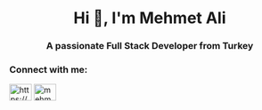 <h1 align="center">Hi 👋, I'm Mehmet Ali</h1>
<h3 align="center">A passionate Full Stack Developer from Turkey</h3>

<h3 align="left">Connect with me:</h3>
<p align="left">
<a href="https://linkedin.com/in/mbuturak/" target="blank"><img align="center" src="https://raw.githubusercontent.com/rahuldkjain/github-profile-readme-generator/master/src/images/icons/Social/linked-in-alt.svg" alt="https://www.linkedin.com/in/mbuturak/" height="30" width="40" /></a>
<a href="https://instagram.com/mehmetalibuturak" target="blank"><img align="center" src="https://raw.githubusercontent.com/rahuldkjain/github-profile-readme-generator/master/src/images/icons/Social/instagram.svg" alt="mehmetalibuturak" height="30" width="40" /></a>
</p>


